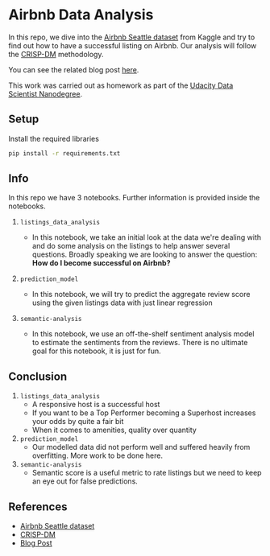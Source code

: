 # Airbnb Data Analysis

In this repo, we dive into the [Airbnb Seattle dataset](https://www.kaggle.com/airbnb/seattle) from Kaggle and try to find out how to have a successful listing on Airbnb. Our analysis will follow the [CRISP-DM](https://en.wikipedia.org/wiki/Cross-industry_standard_process_for_data_mining) methodology.

You can see the related blog post [here](https://aaronlws.medium.com/a-few-data-based-tips-for-being-successful-on-airbnb-4d9fa23f6b13).

This work was carried out as homework as part of the [Udacity Data Scientist Nanodegree](https://www.udacity.com/course/data-scientist-nanodegree--nd025).

## Setup

Install the required libraries

```bash
pip install -r requirements.txt
```

## Info

In this repo we have 3 notebooks. Further information is provided inside the notebooks.

1. `listings_data_analysis`
    * In this notebook, we take an initial look at the data we're dealing with and do some analysis on the listings to help answer several questions. Broadly speaking we are looking to answer the question: **How do I become successful on Airbnb?**

2. `prediction_model`
    * In this notebook, we will try to predict the aggregate review score using the given listings data with just linear regression

3. `semantic-analysis`
    * In this notebook, we use an off-the-shelf sentiment analysis model to estimate the sentiments from the reviews. There is no ultimate goal for this notebook, it is just for fun.

## Conclusion

1. `listings_data_analysis`
    * A responsive host is a successful host
    * If you want to be a Top Performer becoming a Superhost increases your odds by quite a fair bit
    * When it comes to amenities, quality over quantity
2. `prediction_model`
    * Our modelled data did not perform well and suffered heavily from overfitting. More work to be done here.
3. `semantic-analysis`
    * Semantic score is a useful metric to rate listings but we need to keep an eye out for false predictions.

## References

* [Airbnb Seattle dataset](https://www.kaggle.com/airbnb/seattle)
* [CRISP-DM](https://en.wikipedia.org/wiki/Cross-industry_standard_process_for_data_mining)
* [Blog Post](https://aaronlws.medium.com/a-few-data-based-tips-for-being-successful-on-airbnb-4d9fa23f6b13)
